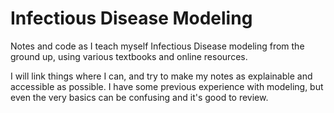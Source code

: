 # Infectious Disease Modeling

Notes and code as I teach myself Infectious Disease modeling from the ground up, using various textbooks and online resources.

I will link things where I can, and try to make my notes as explainable and accessible as possible. I have some previous experience with modeling, but even the very basics can be confusing and it's good to review.

